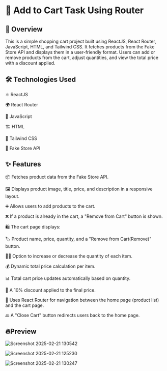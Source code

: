# 🛒 Add to Cart Task Using Router

## 📌 Overview

This is a simple shopping cart project built using ReactJS, React Router, JavaScript, HTML, and Tailwind CSS. It fetches products from the Fake Store API and displays them in a user-friendly format. Users can add or remove products from the cart, adjust quantities, and view the total price with a discount applied.

## 🛠 Technologies Used

⚛️ ReactJS

🌍 React Router

📜 JavaScript

🏗 HTML

🎨 Tailwind CSS

🛒 Fake Store API

## ✨ Features

📦 Fetches product data from the Fake Store API.

🖼 Displays product image, title, price, and description in a responsive layout.

➕ Allows users to add products to the cart.

❌ If a product is already in the cart, a "Remove from Cart" button is shown.

🛍 The cart page displays:

🏷 Product name, price, quantity, and a "Remove from Cart(Remove)" button.

🔼🔽 Option to increase or decrease the quantity of each item.

💰 Dynamic total price calculation per item.

📊 Total cart price updates automatically based on quantity.

🎉 A 10% discount applied to the final price.

🔄 Uses React Router for navigation between the home page (product list) and the cart page.

🔙 A "Close Cart" button redirects users back to the home page.


## 🔥Preview
![Screenshot 2025-02-21 130542](https://github.com/user-attachments/assets/92347b22-8607-4e8a-8984-f8a945713c0e)

![Screenshot 2025-02-21 125230](https://github.com/user-attachments/assets/1bec2ec3-12e3-44ab-8773-95712bde63ab)

![Screenshot 2025-02-21 130247](https://github.com/user-attachments/assets/88ba4d4e-217c-4c5f-828c-337b2eaaf0e7)



